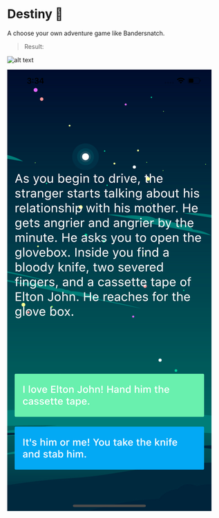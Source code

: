 # Destiny 🤔

A choose your own adventure game like Bandersnatch.

> Result:

![alt text](images/home.png=100x20)

![alt text](https://github.com/deliciafernandes/Dels-app-directory/blob/master/destiny/images/result.png)
